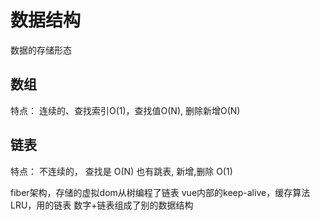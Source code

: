 


# 数据结构

数据的存储形态



## 数组

特点： 连续的、查找索引O(1)，查找值O(N), 删除新增O(N)

## 链表

特点： 不连续的， 查找是 O(N) 也有跳表, 新增,删除 O(1)

fiber架构，存储的虚拟dom从树编程了链表
vue内部的keep-alive，缓存算法LRU，用的链表
数字+链表组成了别的数据结构

